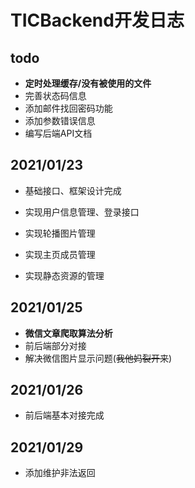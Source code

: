 # TICBackend开发日志

## todo

* **定时处理缓存/没有被使用的文件**
* 完善状态码信息
* 添加邮件找回密码功能
* 添加参数错误信息
* 编写后端API文档

## 2021/01/23

*  基础接口、框架设计完成
* 实现用户信息管理、登录接口

* 实现轮播图片管理
* 实现主页成员管理
* 实现静态资源的管理

## 2021/01/25

* **微信文章爬取算法分析**
* 前后端部分对接
* 解决微信图片显示问题(<del>我他妈裂开来</del>)

## 2021/01/26

* 前后端基本对接完成

## 2021/01/29

* 添加维护非法返回